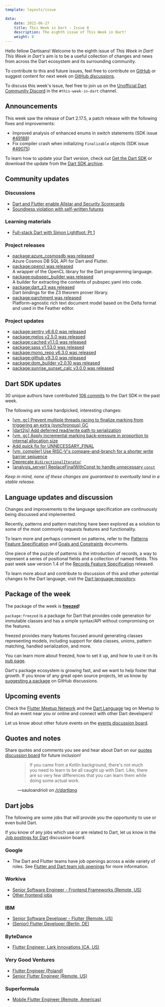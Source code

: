 ```yaml
---
template: layouts/issue

data:
    date: 2022-06-27
    title: This Week in Dart - Issue 8
    description: The eighth issue of This Week in Dart!
    weight: 8
---
```


Hello fellow Dartisans!
Welcome to the eighth issue of _This Week in Dart!_
_This Week in Dart's_ aim is to be a useful collection of changes and news
from across the Dart ecosystem and its surrounding community.

To contribute to this and future issues,
feel free to contribute on [GitHub][]
or suggest content for next week on [GitHub discussions][].

To discuss this week's issue,
feel free to join us on the [Unofficial Dart Community Discord][]
in the `#this-week-in-dart` channel.

## Announcements

This week saw the release of Dart 2.17.5,
a patch release with the following fixes and improvements:

* Improved analysis of enhanced enums in switch statements (SDK issue [#49188](https://github.com/dart-lang/sdk/issues/49188))
* Fix compiler crash when initializing `Finalizable` objects (SDK issue [#49075](https://github.com/dart-lang/sdk/issues/49075))

To learn how to update your Dart version,
check out [Get the Dart SDK](https://dart.dev/get-dart)
or download the update
from the [Dart SDK archive](https://dart.dev/get-dart/archive).

## Community updates

### Discussions

- [Dart and Flutter enable Allstar and Security Scorecards](https://opensource.googleblog.com/2022/06/Dart-and-Flutter-enable-Allstar-and-Security-Scorecards.html)
- [Soundness violation with self-written futures](https://github.com/dart-lang/sdk/issues/49345)

### Learning materials

- [Full-stack Dart with Simon Lightfoot: Pt 1](https://www.youtube.com/watch?v=AaQzV1LTmo0)

### Project releases

* [package:azure_cosmosdb was released](https://pub.dev/packages/azure_cosmosdb)<br>
  Azure Cosmos DB SQL API for Dart and Flutter.
* [package:opencl was released](https://pub.dev/packages/opencl)<br>
  A wrapper of the OpenCL library for the Dart programming language.
* [package:pubspec_builder was released](https://pub.dev/packages/pubspec_builder)<br>
  A builder for extracting the contents of pubspec.yaml into code.
* [package:dart_z3 was released](https://pub.dev/packages/dart_z3)<br>
  Dart bindings for the Z3 theorem prover library.
* [package:parchment was released](https://pub.dev/packages/parchment)<br>
  Platform-agnostic rich text document model based on the Delta format
  and used in the Feather editor.

### Project updates

* [package:sentry v6.6.0 was released](https://pub.dev/packages/sentry/changelog#660)
* [package:melos v2.5.0 was released](https://pub.dev/packages/melos/changelog#250)
* [package:cached v1.1.0 was released](https://pub.dev/packages/cached/changelog#110)
* [package:sass v1.53.0 was released](https://pub.dev/packages/sass/changelog#1530)
* [package:mono_repo v6.3.0 was released](https://pub.dev/packages/mono_repo/changelog#630)
* [package:github v9.3.0 was released](https://pub.dev/packages/github/changelog#930)
* [package:dom_builder v2.0.10 was released](https://pub.dev/packages/dom_builder/changelog#2010)
* [package:sunrise_sunset_calc v3.0.0 was released](https://pub.dev/packages/sunrise_sunset_calc/changelog#300)


## Dart SDK updates

30 unique authors have contributed
[106 commits](https://github.com/dart-lang/sdk/compare/651db75ff4ac0e11e5f0f6414c26a75c4ae50dde...bf3652e57f31e8e658ccbe6a3d853266e798d679)
to the Dart SDK in the past week.

The following are some handpicked, interesting changes:

* [[vm, gc] Prevent multiple threads racing to finalize marking from triggering an extra (synchronous) GC](https://github.com/dart-lang/sdk/commit/baa870bfa734d02eee91192ac9c7c7ee0cb3b0ec)
* [[dart2js] Add deferred read/write path to serialization](https://github.com/dart-lang/sdk/commit/3d35ae434cf795c29cc6b7a3190370e1838b2720)
* [[vm, gc] Apply incremental marking back-pressure in proportion to internal allocation size](https://github.com/dart-lang/sdk/commit/2e4107c8aee8da6bd4c8173e0c130d873cc3b6cc)
* [Add quick fix for UNNECESSARY_FINAL](https://github.com/dart-lang/sdk/commit/f9984c267b7b197e16fc5e639e274d63f792ba21)
* [[vm, compiler] Use RISC-V's compare-and-branch for a shorter write barrier sequence](https://github.com/dart-lang/sdk/commit/0a8fda94b655079fe779f40a0a6076009d6217b8)
* [Deprecate `BidirectionalIterator`](https://github.com/dart-lang/sdk/commit/a08a5c5d6c41b301a34f5abb0d5232f8d41dd08d)
* [[analysis_server] ReplaceFinalWithConst to handle unnecessary `const`](https://github.com/dart-lang/sdk/commit/c979aa71d85df1cef37c2900d7f0d43068f9c00b)

_Keep in mind, none of these changes are guaranteed to
eventually land in a stable release._


## Language updates and discussion

Changes and improvements to the language specification
are continuously being discussed and implemented.

Recently, patterns and pattern matching have been explored as a solution
to some of the most commonly requests features and functionality.

To learn more and perhaps comment on patterns,
refer to the [Patterns Feature Specification][] 
and [Goals and Constraints][patterns-goals] documents.

One piece of the puzzle of patterns is the introduction of records,
a way to represent 
a series of positional fields and a collection of named fields.
This past week saw version 1.4 of the [Records Feature Specification][] released.

To learn more about and contribute to discussion
of this and other potential changes to the Dart language,
visit the [Dart language repository][].

[Patterns Feature Specification]: https://github.com/dart-lang/language/blob/master/working/0546-patterns/patterns-feature-specification.md
[patterns-goals]: https://github.com/dart-lang/language/blob/master/working/0546-patterns/goals-and-constraints.md
[Records Feature Specification]: https://github.com/dart-lang/language/blob/master/working/0546-patterns/records-feature-specification.md

 
## Package of the week

The package of the week is [**freezed**](https://pub.dev/packages/freezed)!

`package:freezed` is a package for Dart that provides
code generation for immutable classes 
and has a simple syntax/API without compromising on the features.

freezed provides many features focused around
generating classes representing models,
including support for data classes, unions,
pattern matching, handled serialization, and more.

You can learn more about freezed,
how to set it up, and how to use it
on its [pub page][freezed-pub].

Dart's package ecosystem is growing fast,
and we want to help foster that growth.
If you know of any great open source projects,
let us know by [suggesting a package][] on GitHub discussions.

[freezed-pub]: https://pub.dev/packages/freezed


## Upcoming events

Check the [Flutter Meetup Network][]
and the [Dart Language][Dart Meetup] tag on Meetup
to find an event near you or online and
connect with other Dart developers!

Let us know about other future events on
the [events discussion board][].


## Quotes and notes

Share quotes and comments you see and hear about Dart
on our [quotes discussion board][] for future inclusion!

<figure class="quote">
    <blockquote cite="https://www.reddit.com/r/dartlang/comments/vgrd20/comment/id3d4vs">
        <p>If you came from a Kotlin background, 
        there's not much you need to learn to be all caught up with Dart. 
        Like, there are so very few differences 
        that you can learn them while doing some actual work.</p>
    </blockquote>
    <figcaption>—sauloandrioli on <cite><a href="https://www.reddit.com/r/dartlang/comments/vgrd20/comment/id3d4vs">/r/dartlang</a></cite></figcaption>
</figure>

## Dart jobs

The following are some jobs that will provide you the opportunity
to use or even build Dart.

If you know of any jobs which use or are related to Dart,
let us know in the [Job postings for Dart][] discussion board.

### Google

- The Dart and Flutter teams have job openings across a wide variety of roles.
  See [Flutter and Dart team job openings][] for more information.

### Workiva

- [Senior Software Engineer - Frontend Frameworks (Remote, US)](https://workiva.wd1.myworkdayjobs.com/en-US/careers/job/Senior-Software-Engineer---Frontend-Frameworks_R5084)
- [Other frontend jobs](https://workiva.wd1.myworkdayjobs.com/en-US/careers?q=frontend)

### IBM

- [Senior Software Developer - Flutter (Remote, US)](https://careers.ibm.com/job/15419705/senior-software-developer-flutter-remote)
- [(Senior) Flutter Developer (Berlin, DE)](https://ibmix.de/job/u1597-senior-flutter-developer-w-m-x/)

### ByteDance

- [Flutter Engineer, Lark Innovations (CA, US)](https://jobs.bytedance.com/en/position/7068418698784540965/detail)

### Very Good Ventures

- [Flutter Engineer (Poland)](https://apply.workable.com/very-good-ventures/j/A6EE352EC7/)
- [Senior Flutter Engineer (Remote, US)](https://apply.workable.com/very-good-ventures/j/9DB5DCF67F/)

### Superformula

- [Mobile Flutter Engineer (Remote, Americas)](https://careers.superformula.com/o/mobile-flutter-engineer-americas)


[Dart language repository]: https://github.com/dart-lang/language
[Flutter Meetup Network]: https://www.meetup.com/pro/flutter
[Dart Meetup]: https://www.meetup.com/topics/dart-language/
[Flutter and Dart team job openings]: https://dart.dev/jobs
[GitHub]: https://github.com/parlough/thisweekindart
[GitHub discussions]: https://github.com/parlough/thisweekindart/discussions
[events discussion board]: https://github.com/parlough/thisweekindart/discussions/5
[quotes discussion board]: https://github.com/parlough/thisweekindart/discussions/3
[suggesting a package]: https://github.com/parlough/thisweekindart/discussions/2
[Job postings for Dart]: https://github.com/parlough/thisweekindart/discussions/4
[Unofficial Dart Community Discord]: https://discord.gg/Qt6DgfAWWx

